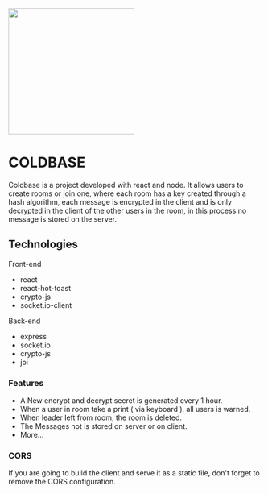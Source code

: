 <img src="https://user-images.githubusercontent.com/80170121/147503844-dac0ac55-0f76-47a3-a7b8-5408d37fa180.png" width="250" height="250">

# COLDBASE
Coldbase is a project developed with react and node. It allows users to create rooms or join one, where each room has a key created through a hash algorithm, each message is encrypted in the client and is only decrypted in the client of the other users in the room, in this process no message is stored on the server.
## Technologies
Front-end
- react
- react-hot-toast
- crypto-js
- socket.io-client

Back-end
- express
- socket.io
- crypto-js
- joi
### Features
- A New encrypt and decrypt secret is generated every 1 hour.
- When a user in room take a print ( via keyboard ), all users is warned.
- When leader left from room, the room is deleted.
- The Messages not is stored on server or on client.
- More...
### CORS
If you are going to build the client and serve it as a static file, don't forget to remove the CORS configuration.
